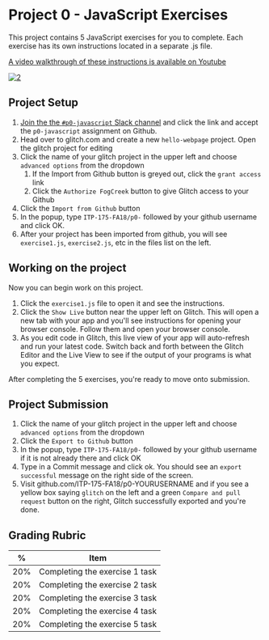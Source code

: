 # Project 0 - JavaScript Exercises

This project contains 5 JavaScript exercises for you to complete. Each exercise has its own instructions located in a separate .js file.

[A video walkthrough of these instructions is available on Youtube][3]

[![2]][3]

## Project Setup

1. [Join the the `#p0-javascript` Slack channel][1] and click the link and accept the `p0-javascript` assignment on Github.
1. Head over to glitch.com and create a new `hello-webpage` project. Open the glitch project for editing
1. Click the name of your glitch project in the upper left and choose `advanced options` from the dropdown
    1. If the Import from Github button is greyed out, click the `grant access` link
    1. Click the `Authorize FogCreek` button to give Glitch access to your Github
1. Click the `Import from Github` button
1. In the popup, type `ITP-175-FA18/p0-` followed by your github username and click OK.
1. After your project has been imported from github, you will see `exercise1.js`, `exercise2.js`, etc in the files list on the left.

## Working on the project

Now you can begin work on this project.

1. Click the `exercise1.js` file to open it and see the instructions.
1. Click the `Show Live` button near the upper left on Glitch. This will open a new tab with your app and you'll see instructions for opening your browser console. Follow them and open your browser console.
1. As you edit code in Glitch, this live view of your app will auto-refresh and run your latest code. Switch back and forth between the Glitch Editor and the Live View to see if the output of your programs is what you expect.

After completing the 5 exercises, you're ready to move onto submission.

## Project Submission

1. Click the name of your glitch project in the upper left and choose `advanced options` from the dropdown
1. Click the `Export to Github` button
1. In the popup, type `ITP-175-FA18/p0-` followed by your github username if it is not already there and click OK
1. Type in a Commit message and click ok. You should see an `export successful` message on the right side of the screen.
1. Visit github.com/ITP-175-FA18/p0-YOURUSERNAME and if you see a yellow box saying `glitch` on the left and a green `Compare and pull request` button on the right, Glitch successfully exported and you're done.

## Grading Rubric

|  %  |  Item                          |
|-----|--------------------------------|
| 20% | Completing the exercise 1 task |
| 20% | Completing the exercise 2 task |
| 20% | Completing the exercise 3 task |
| 20% | Completing the exercise 4 task |
| 20% | Completing the exercise 5 task |

[//]: # (References)
[1]: https://itp175fa18.slack.com/messages/CD8SYN9K6
[2]: https://i.ytimg.com/vi/_9qh-9CG3w0/hqdefault.jpg?sqp=-oaymwEZCPYBEIoBSFXyq4qpAwsIARUAAIhCGAFwAQ==&rs=AOn4CLA3hpImIHi4Uml_QPtg7mI-q-dfkA
[3]: https://www.youtube.com/watch?v=_9qh-9CG3w0&t=5s